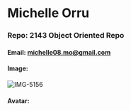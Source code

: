 # Michelle Orru
### Repo: 2143 Object Oriented Repo
#### Email: michelle08.mo@gmail.com
#### Image: 

![IMG-5156 <div style="width:10px ; height:10px">](https://user-images.githubusercontent.com/100542045/202239634-8b6e9e53-5730-48bb-ad30-2396a95eb1a6.JPG)
   
#### Avatar:

